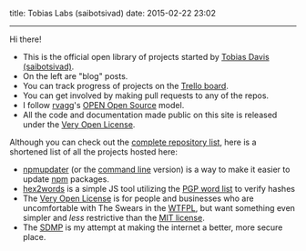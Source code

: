title: Tobias Labs (saibotsivad)
date: 2015-02-22 23:02

---

Hi there!

* This is the official open library of projects started by
  [Tobias Davis (saibotsivad)](http://davistobias.com).
* On the left are "blog" posts.
* You can track progress of projects on the [Trello board](https://trello.com/b/xTCO0Lax/tobias-labs).
* You can get involved by making pull requests to any of the repos.
* I follow [rvagg](https://twitter.com/rvagg)'s [OPEN Open Source](https://github.com/rvagg/node-levelup/blob/master/CONTRIBUTING.md)
  model.
* All the code and documentation made public on this site is released under the
  [Very Open License](http://veryopenlicense.com).

Although you can check out the [complete repository list](https://github.com/tobiaslabs), here
is a shortened list of all the projects hosted here:

* [npmupdater](http://npmupdater.com/) (or the [command line](https://www.npmjs.com/package/npmupdater-cli)
  version) is a way to make it easier to update [npm](http://www.npmjs.com) packages.
* [hex2words](http://tobiaslabs.com/hex2words/) is a simple JS tool utilizing
  the [PGP word list](https://en.wikipedia.org/wiki/PGP_word_list) to verify hashes
* The [Very Open License](http://veryopenlicense.com/) is for people and businesses who are
  uncomfortable with The Swears in the [WTFPL](http://www.wtfpl.net/), but want something
  even simpler and *less* restrictive than the [MIT license](http://opensource.org/licenses/MIT).
* The [SDMP](https://github.com/tobiaslabs/SDMP) is my attempt at making the internet a better, more secure place.
